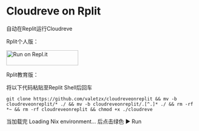# Cloudreve on Rplit

自动在Replit运行Cloudreve

Rplit个人版：

<a href="https://repl.it/github/valetzx/cloudreveonreplit">
  <img alt="Run on Repl.it" src="https://repl.it/badge/github/valetzx/cloudreveonreplit" style="height: 40px; width: 190px;" />
</a>

Rplit教育版：

将以下代码粘贴至Replit Shell后回车

`git clone https://github.com/valetzx/cloudreveonreplit && mv -b cloudreveonreplit/* ./ && mv -b cloudreveonreplit/.[^.]* ./ && rm -rf *~ && rm -rf cloudreveonreplit && chmod +x ./cloudreve`

当加载完 Loading Nix environment... 后点击绿色 ▶ Run
